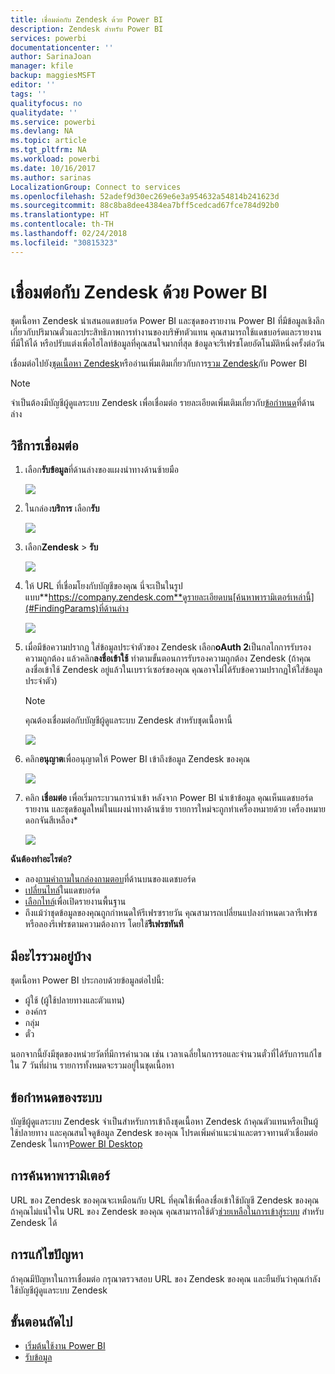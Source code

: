 ```yaml
---
title: เชื่อมต่อกับ Zendesk ด้วย Power BI
description: Zendesk สำหรับ Power BI
services: powerbi
documentationcenter: ''
author: SarinaJoan
manager: kfile
backup: maggiesMSFT
editor: ''
tags: ''
qualityfocus: no
qualitydate: ''
ms.service: powerbi
ms.devlang: NA
ms.topic: article
ms.tgt_pltfrm: NA
ms.workload: powerbi
ms.date: 10/16/2017
ms.author: sarinas
LocalizationGroup: Connect to services
ms.openlocfilehash: 52adef9d30ec269e6e3a954632a54814b241623d
ms.sourcegitcommit: 88c8ba8dee4384ea7bff5cedcad67fce784d92b0
ms.translationtype: HT
ms.contentlocale: th-TH
ms.lasthandoff: 02/24/2018
ms.locfileid: "30815323"
---
```

# <a name="connect-to-zendesk-with-power-bi"></a>เชื่อมต่อกับ Zendesk ด้วย Power BI
ชุดเนื้อหา Zendesk นำเสนอแดชบอร์ด Power BI และชุดของรายงาน Power BI ที่มีข้อมูลเชิงลึกเกี่ยวกับปริมาณตั๋วและประสิทธิภาพการทำงานของบริษัทตัวแทน คุณสามารถใช้แดชบอร์ดและรายงานที่มีให้ได้ หรือปรับแต่งเพื่อไฮไลท์ข้อมูลที่คุณสนใจมากที่สุด  ข้อมูลจะรีเฟรชโดยอัตโนมัติหนึ่งครั้งต่อวัน 

เชื่อมต่อไปยัง[ชุดเนื้อหา Zendesk](https://app.powerbi.com/getdata/services/zendesk)หรืออ่านเพิ่มเติมเกี่ยวกับการ[รวม Zendesk](https://powerbi.microsoft.com/integrations/zendesk)กับ Power BI

>[!NOTE]
>จำเป็นต้องมีบัญชีผู้ดูแลระบบ Zendesk เพื่อเชื่อมต่อ รายละเอียดเพิ่มเติมเกี่ยวกับ[ข้อกำหนด](#Requirements)ที่ด้านล่าง

## <a name="how-to-connect"></a>วิธีการเชื่อมต่อ
1. เลือก**รับข้อมูล**ที่ด้านล่างของแผงนำทางด้านซ้ายมือ
   
   ![](media/service-connect-to-zendesk/pbi_getdata.png)
2. ในกล่อง**บริการ** เลือก**รับ**
   
   ![](media/service-connect-to-zendesk/pbi_getservices.png) 
3. เลือก**Zendesk** \> **รับ**
   
   ![](media/service-connect-to-zendesk/zendesk.png)
4. ให้ URL ที่เชื่อมโยงกับบัญชีของคุณ นี่จะเป็นในรูปแบบ**https://company.zendesk.com**ดูรายละเอียดบน[ค้นหาพารามิเตอร์เหล่านี้](#FindingParams)ที่ด้านล่าง
   
   ![](media/service-connect-to-zendesk/pbi_zendeskconnect.png)
5. เมื่อมีข้อความปรากฏ ใส่ข้อมูลประจำตัวของ Zendesk  เลือก**oAuth 2**เป็นกลไกการรับรองความถูกต้อง แล้วคลิก**ลงชื่อเข้าใช้** ทำตามขั้นตอนการรับรองความถูกต้อง Zendesk (ถ้าคุณลงชื่อเข้าใช้ Zendesk อยู่แล้วในเบราว์เซอร์ของคุณ คุณอาจไม่ได้รับข้อความปรากฏให้ใส่ข้อมูลประจำตัว)
   
   > [!NOTE]
   > คุณต้องเชื่อมต่อกับบัญชีผู้ดูแลระบบ Zendesk สำหรับชุดเนื้อหานี้ 
   > 
   > 
   
   ![](media/service-connect-to-zendesk/pbi_zendesksignin.png)
6. คลิก**อนุญาต**เพื่ออนุญาตให้ Power BI เข้าถึงข้อมูล Zendesk ของคุณ
   
   ![](media/service-connect-to-zendesk/zendesk2.jpg)
7. คลิก **เชื่อมต่อ** เพื่อเริ่มกระบวนการนำเข้า หลังจาก Power BI นำเข้าข้อมูล คุณเห็นแดชบอร์ด รายงาน และชุดข้อมูลใหม่ในแผงนำทางด้านซ้าย รายการใหม่จะถูกทำเครื่องหมายด้วย เครื่องหมายดอกจันสีเหลือง\*
   
   ![](media/service-connect-to-zendesk/pbi_zendeskdash.png)

**ฉันต้องทำอะไรต่อ?**

* ลอง[ถามคำถามในกล่องถามตอบ](power-bi-q-and-a.md)ที่ด้านบนของแดชบอร์ด
* [เปลี่ยนไทล์](service-dashboard-edit-tile.md)ในแดชบอร์ด
* [เลือกไทล์](service-dashboard-tiles.md)เพื่อเปิดรายงานพื้นฐาน
* ถึงแม้ว่าชุดข้อมูลของคุณถูกกำหนดให้รีเฟรซรายวัน คุณสามารถเปลี่ยนแปลงกำหนดเวลารีเฟรช หรือลองรีเฟรชตามความต้องการ โดยใช้**รีเฟรชทันที**

## <a name="whats-included"></a>มีอะไรรวมอยู่บ้าง
ชุดเนื้อหา Power BI ประกอบด้วยข้อมูลต่อไปนี้:  

* ผู้ใช้ (ผู้ใช้ปลายทางและตัวแทน)  
* องค์กร  
* กลุ่ม  
* ตั๋ว  

นอกจากนี้ยังมีชุดของหน่วยวัดที่มีการคำนวณ เช่น เวลาเฉลี่ยในการรอและจำนวนตั๋วที่ได้รับการแก้ไขใน 7 วันที่ผ่าน รายการทั้งหมดจะรวมอยู่ในชุดเนื้อหา

<a name="Requirements"></a>

## <a name="system-requirements"></a>ข้อกำหนดของระบบ
บัญชีผู้ดูแลระบบ Zendesk จำเป็นสำหรับการเข้าถึงชุดเนื้อหา Zendesk ถ้าคุณตัวแทนหรือเป็นผู้ใช้ปลายทาง และคุณสนใจดูข้อมูล Zendesk ของคุณ โปรดเพิ่มคำแนะนำและตรวจทานตัวเชื่อมต่อ Zendesk ในการ[Power BI Desktop](desktop-connect-to-data.md)

<a name="FindingParams"></a>

## <a name="finding-parameters"></a>การค้นหาพารามิเตอร์
URL ของ Zendesk ของคุณจะเหมือนกับ URL ที่คุณใช้เพื่อลงชื่อเข้าใช้บัญชี Zendesk ของคุณ ถ้าคุณไม่แน่ใจใน URL ของ Zendesk ของคุณ คุณสามารถใช้ตัว[ช่วยเหลือในการเข้าสู่ระบบ](https://www.zendesk.com/login/) สำหรับ Zendesk ได้

## <a name="troubleshooting"></a>การแก้ไขปัญหา
ถ้าคุณมีปัญหาในการเชื่อมต่อ กรุณาตรวจสอบ URL ของ Zendesk ของคุณ และยืนยันว่าคุณกำลังใช้บัญชีผู้ดูแลระบบ Zendesk

## <a name="next-steps"></a>ขั้นตอนถัดไป
* [เริ่มต้นใช้งาน Power BI](service-get-started.md)
* [รับข้อมูล](service-get-data.md)

